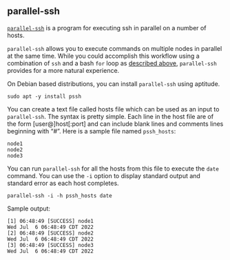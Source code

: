 ## parallel-ssh

[`parallel-ssh`](https://manpages.org/parallel-ssh) is a program for executing ssh in parallel on a number of hosts. 

`parallel-ssh` allows you to execute commands on multiple nodes in parallel at the same time. While you could accomplish this workflow using a combination of `ssh` and a bash `for` loop as [described above](#command-execution-on-multiple-nodes), `parallel-ssh` provides for a more natural experience.

On Debian based distributions, you can install `parallel-ssh` using aptitude.

```
sudo apt -y install pssh
```

You can create a text file called hosts file which can be used as an input to `parallel-ssh`. The syntax is pretty simple. Each line in the host file are of the form [user@]host[:port] and can include blank lines and comments lines beginning with “#”. Here is a sample file named `pssh_hosts`:

```
node1
node2
node3
```

You can run `parallel-ssh` for all the hosts from this file to execute the `date` command. You can use the `-i` option to display standard output and standard error as each host completes.

```
parallel-ssh -i -h pssh_hosts date
```

Sample output:

```
[1] 06:48:49 [SUCCESS] node1
Wed Jul  6 06:48:49 CDT 2022
[2] 06:48:49 [SUCCESS] node2
Wed Jul  6 06:48:49 CDT 2022
[3] 06:48:49 [SUCCESS] node3
Wed Jul  6 06:48:49 CDT 2022
```
